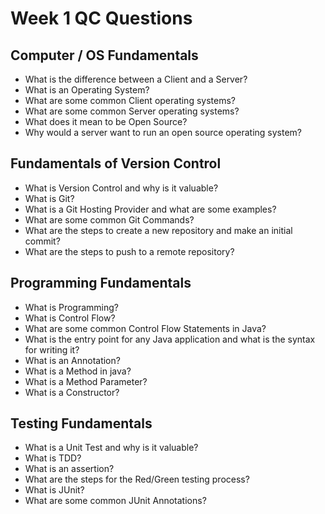 # Week 1 QC Questions

## Computer / OS Fundamentals

- What is the difference between a Client and a Server?
- What is an Operating System?
- What are some common Client operating systems?
- What are some common Server operating systems?
- What does it mean to be Open Source?
- Why would a server want to run an open source operating system?

## Fundamentals of Version Control

- What is Version Control and why is it valuable?
- What is Git?
- What is a Git Hosting Provider and what are some examples?
- What are some common Git Commands?
- What are the steps to create a new repository and make an initial commit?
- What are the steps to push to a remote repository?

## Programming Fundamentals

- What is Programming?
- What is Control Flow?
- What are some common Control Flow Statements in Java?
- What is the entry point for any Java application and what is the syntax for writing it?
- What is an Annotation?
- What is a Method in java?
- What is a Method Parameter?
- What is a Constructor?

## Testing Fundamentals

- What is a Unit Test and why is it valuable?
- What is TDD?
- What is an assertion?
- What are the steps for the Red/Green testing process?
- What is JUnit?
- What are some common JUnit Annotations?
